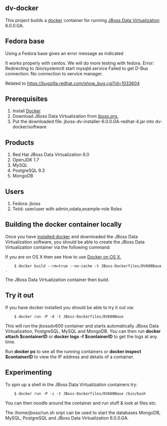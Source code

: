 ## dv-docker
This project builds a [docker](http://www.docker.io) container for running [JBoss Data Virtualization](http://http://www.redhat.com/products/jbossenterprisemiddleware/data-virtualization/) 6.0.0.GA.

## Fedora base
Using a Fedora base gives an error message as indicated 

It works properly with centos.  We will do more testing with fedora.
Error:
Redirecting to /bin/systemctl start mysqld.service
Failed to get D-Bus connection: No connection to service manager. 

Related to https://bugzilla.redhat.com/show_bug.cgi?id=1033604

## Prerequisites
1. Install [Docker](https://www.docker.io/gettingstarted/#1)
2. Download JBoss Data Virtualization from [jboss.org.](http://jboss.org/products/#IBP)
2. Put the downloaded file: jboss-dv-installer-6.0.0.GA-redhat-4.jar into dv-docker/software

## Products
1. Red Hat JBoss Data Virtualization 6.0
2. OpenJDK 1.7
3. MySQL
4. PostgreSQL 9.3
5. MongoDB

## Users
1. Fedora: jboss
2. Teiid: user/user with admin,odata,example-role Roles
	
## Building the docker container locally
Once you have [installed docker](https://www.docker.io/gettingstarted/#h_installation) and downloaded the JBoss Data Virtualization software, you should be able to create the JBoss Data Virtualization container via the following command:

If you are on OS X then see How to use [Docker on OS X.](https://github.com/fabric8io/fabric8-docker/blob/master/DockerOnOSX.md)

		$ docker build --rm=true --no-cache -t JBoss-Dockerfiles/DV600Base . 

The JBoss Data Virtualization container then build.

## Try it out
If you have docker installed you should be able to try it out via:

		$ docker run -P -d -t JBoss-Dockerfiles/DV600Base 

This will run the jbossdv600 container and starts automatically JBoss Data Virtualization, PostgreSQL, MySQL and MongoDB.  You can then run **docker attach $containerID** or **docker logs -f $containerID**  to get the logs at any time.	

Run **docker ps** to see all the running containers or **docker inspect $containerID** to view the IP address and details of a container.

## Experimenting
To spin up a shell in the JBoss Data Virtualization containers try:

		$ docker run -P -i -t JBoss-Dockerfiles/DV600Base /bin/bash

You can then noodle around the container and run stuff & look at files etc.

The /home/jboss/run.sh sript can be used to start the databases MongoDB, MySQL, PostgreSQL and JBoss Data Virtualization 6.0.0.GA.
